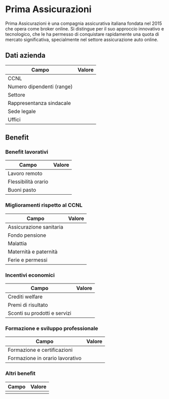 # Prima Assicurazioni

Prima Assicurazioni è una compagnia assicurativa italiana fondata nel 2015 che opera come broker online. Si distingue per il suo approccio innovativo e tecnologico, che le ha permesso di conquistare rapidamente una quota di mercato significativa, specialmente nel settore assicurazione auto online.

## Dati azienda

| **Campo**           | **Valore**                             |
| ------------------------- | -------------------------------------------- |
| CCNL                      ||
| Numero dipendenti (range) ||
| Settore                   ||
| Rappresentanza sindacale  ||
| Sede legale               ||
| Uffici                    ||

## Benefit

### Benefit lavorativi

| **Campo**      | **Valore**                                                                                                 |
| -------------------- | ---------------------------------------------------------------------------------------------------------------- |
| Lavoro remoto        | |
| Flessibilità orario ||
| Buoni pasto          ||

### Miglioramenti rispetto al CCNL

| **Campo**         | **Valore** |
| ----------------------- | ---------------- |
| Assicurazione sanitaria |                  |
| Fondo pensione          |                  |
| Malattia                |                  |
| Maternità e paternità |                  |
| Ferie e permessi        |                  |

### Incentivi economici

| **Campo**              | **Valore**                                |
| ---------------------------- | ----------------------------------------------- |
| Crediti welfare              | |
| Premi di risultato           | |
| Sconti su prodotti e servizi | |

### Formazione e sviluppo professionale

| **Campo**                 | **Valore**                                     |
| ------------------------------- | ---------------------------------------------------- |
| Formazione e certificazioni     | |
| Formazione in orario lavorativo | |

### Altri benefit

| **Campo** | **Valore** |
| --------------- | ---------------- |
|                 |                  |
